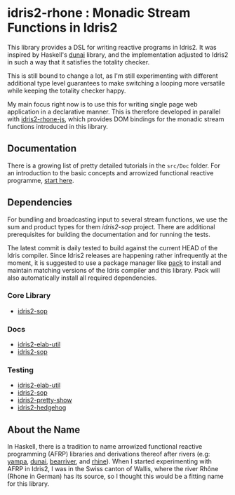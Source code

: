 # idris2-rhone : Monadic Stream Functions in Idris2

This library provides a DSL for writing reactive programs
in Idris2. It was inspired by Haskell's [dunai](https://github.com/ivanperez-keera/dunai)
library, and the implementation adjusted to Idris2 in
such a way that it satisfies the totality checker.

This is still bound to change a lot, as I'm still experimenting
with different additional type level guarantees to make
switching a looping more versatile while keeping the
totality checker happy.

My main focus right now is to use this for writing
single page web application in a declarative manner.
This is therefore developed in parallel with
[idris2-rhone-js](https://github.com/stefan-hoeck/idris2-rhone-js),
which provides DOM bindings for the monadic stream functions
introduced in this library.

## Documentation

There is a growing list of pretty detailed tutorials
in the `src/Doc` folder. For an introduction to the basic
concepts and arrowized functional reactive programme,
[start here](src/Doc/Basics.md).

## Dependencies

For bundling and broadcasting input to several stream functions,
we use the sum and product types for them *idris2-sop* project.
There are additional prerequisites for building the documentation
and for running the tests.

The latest commit is daily tested to build against the current
HEAD of the Idris compiler. Since Idris2 releases are happening
rather infrequently at the moment, it is suggested to use
a package manager like [pack](https://github.com/stefan-hoeck/idris2-pack)
to install and maintain matching versions of the Idris compiler
and this library. Pack will also automatically install all
required dependencies.

### Core Library

* [idris2-sop](https://github.com/stefan-hoeck/idris2-sop)

### Docs

* [idris2-elab-util](https://github.com/stefan-hoeck/idris2-elab-util)
* [idris2-sop](https://github.com/stefan-hoeck/idris2-sop)

### Testing

* [idris2-elab-util](https://github.com/stefan-hoeck/idris2-elab-util)
* [idris2-sop](https://github.com/stefan-hoeck/idris2-sop)
* [idris2-pretty-show](https://github.com/stefan-hoeck/idris2-pretty-show)
* [idris2-hedgehog](https://github.com/stefan-hoeck/idris2-hedgehog)

## About the Name

In Haskell, there is a tradition to name
arrowized functional reactive programming (AFRP)
libraries and derivations thereof after rivers (e.g:
[yampa](https://github.com/ivanperez-keera/Yampa/),
[dunai](https://github.com/ivanperez-keera/dunai),
[bearriver](https://hackage.haskell.org/package/bearriver), and
[rhine](https://hackage.haskell.org/package/rhine)).
When I started experimenting with AFRP in Idris2, I was in the
Swiss canton of Wallis, where the river Rhône (Rhone in German)
has its source, so I thought this would be a fitting name
for this library.
